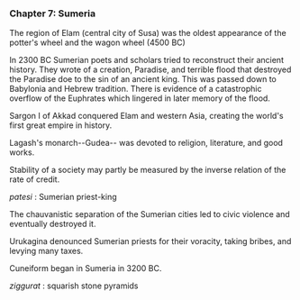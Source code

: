 ### Chapter 7: Sumeria

The region of Elam (central city of Susa) was the oldest appearance of the potter's wheel and the wagon wheel (4500 BC)

In 2300 BC Sumerian poets and scholars tried to reconstruct their ancient history. They wrote of a creation, Paradise, and terrible flood that destroyed the Paradise doe to the sin of an ancient king. This was passed down to Babylonia and Hebrew tradition. There is evidence of a catastrophic overflow of the Euphrates which lingered in later memory of the flood.

Sargon I of Akkad conquered Elam and western Asia, creating the world's first great empire in history.

Lagash's monarch--Gudea-- was devoted to religion, literature, and good works.

Stability of a society may partly be measured by the inverse relation of the rate of credit.

*patesi*
: Sumerian priest-king

The chauvanistic separation of the Sumerian cities led to civic violence and eventually destroyed it.

Urukagina denounced Sumerian priests for their voracity, taking bribes, and levying many taxes.

Cuneiform began in Sumeria in 3200 BC.

*ziggurat*
: squarish stone pyramids